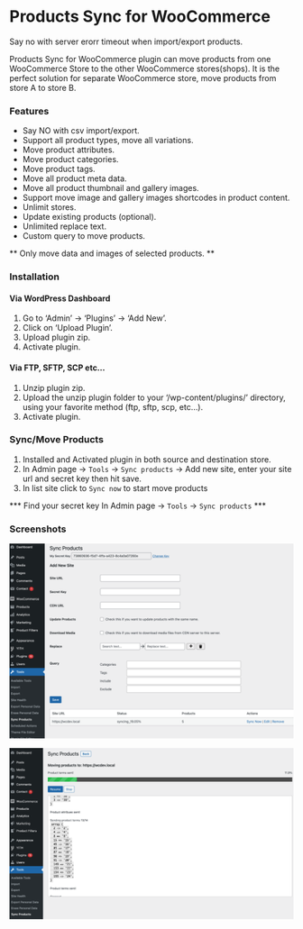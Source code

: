 # Products Sync for WooCommerce

Say no with server erorr timeout when import/export products.

Products Sync for WooCommerce plugin can move products from one WooCommerce Store to the other WooCommerce stores(shops).
It is the perfect solution for separate WooCommerce store, move products from store A to store B.


### Features

- Say NO with csv import/export.
- Support all product types, move all variations.
- Move product attributes.
- Move product categories.
- Move product tags.
- Move all product meta data.
- Move all product thumbnail and gallery images.
- Support move image and gallery images shortcodes in product content.
- Unlimit stores.
- Update existing products (optional).
- Unlimited replace text.
- Custom query to move products.

** Only move data and images of selected products. **



###  Installation
#### Via WordPress Dashboard
1. Go to ‘Admin’ -> ‘Plugins’ -> ‘Add New’.
1. Click on ‘Upload Plugin’.
1. Upload plugin zip.
1. Activate plugin.
#### Via FTP, SFTP, SCP etc…
1. Unzip plugin zip.
1. Upload the unzip plugin folder to your ‘/wp-content/plugins/’ directory, using your favorite method (ftp, sftp, scp, etc…).
1. Activate plugin.

### Sync/Move Products

1. Installed and Activated plugin in both source and destination store.
2. In Admin page -> `Tools` -> `Sync products` -> Add new site, enter your site url and secret key then hit save.
3. In list site click to `Sync now` to start move products


*** Find your secret key In Admin page -> `Tools` -> `Sync products` ***


### Screenshots

![pix](https://github.com/wpcoderx22/wc-products-sync/raw/main/screenshot-1.png)


![pix](https://github.com/wpcoderx22/wc-products-sync/raw/main/screenshot-2.png)



